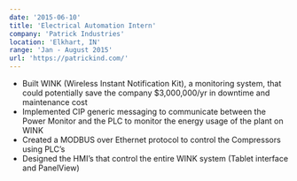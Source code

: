 ```yaml
---
date: '2015-06-10'
title: 'Electrical Automation Intern'
company: 'Patrick Industries'
location: 'Elkhart, IN'
range: 'Jan - August 2015'
url: 'https://patrickind.com/'
---
```


- Built WINK (Wireless Instant Notification Kit), a monitoring system, that could potentially save the company $3,000,000/yr in downtime and maintenance cost
- Implemented CIP generic messaging to communicate between the Power Monitor and the PLC to monitor the energy usage
    of the plant on WINK
- Created a MODBUS over Ethernet protocol to control the Compressors using PLC’s
- Designed the HMI’s that control the entire WINK system (Tablet interface and PanelView)
